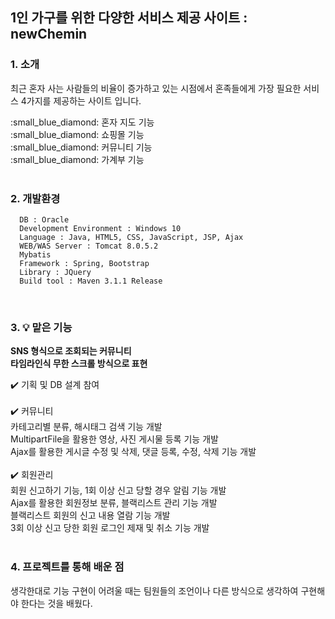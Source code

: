 ## 1인 가구를 위한 다양한 서비스 제공 사이트 : newChemin

### 1. 소개
<p>최근 혼자 사는 사람들의 비율이 증가하고 있는 시점에서 혼족들에게 가장 필요한 서비스 4가지를 제공하는 사이트 입니다.</p>
:small_blue_diamond: 혼자 지도 기능<br>  
:small_blue_diamond: 쇼핑몰 기능<br> 
:small_blue_diamond: 커뮤니티 기능<br> 
:small_blue_diamond: 가계부 기능<br> 
<br> 

### 2. 개발환경
```
  DB : Oracle 
  Development Environment : Windows 10
  Language : Java, HTML5, CSS, JavaScript, JSP, Ajax
  WEB/WAS Server : Tomcat 8.0.5.2
  Mybatis
  Framework : Spring, Bootstrap
  Library : JQuery
  Build tool : Maven 3.1.1 Release
```
<br>

### 3. :bulb: 맡은 기능
<strong>SNS 형식으로 조회되는 커뮤니티<br>
    타임라인식 무한 스크롤 방식으로 표현</strong>
 
:heavy_check_mark: 기획 및 DB 설계 참여<br><br>
:heavy_check_mark: 커뮤니티<br>
카테고리별 분류, 해시태그 검색 기능 개발<br> 
MultipartFile을 활용한 영상, 사진 게시물 등록 기능 개발<br> 
Ajax를 활용한 게시글 수정 및 삭제, 댓글 등록, 수정, 삭제 기능 개발<br><br>
:heavy_check_mark: 회원관리<br>
회원 신고하기 기능, 1회 이상 신고 당할 경우 알림 기능 개발<br> 
Ajax를 활용한 회원정보 분류, 블랙리스트 관리 기능 개발<br> 
블랙리스트 회원의 신고 내용 열람 기능 개발<br> 
3회 이상 신고 당한 회원 로그인 제재 및 취소 기능 개발<br><br> 


### 4. 프로젝트를 통해 배운 점
생각한대로 기능 구현이 어려울 때는 팀원들의 조언이나 다른 방식으로 생각하여 구현해야 한다는 것을 배웠다.


